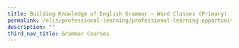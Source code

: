 ```yaml
---
title: Building Knowledge of English Grammar – Word Classes (Primary)
permalink: /elis/professional-learning/professional-learning-opportunities/primary/word-classes/
description: ""
third_nav_title: Grammar Courses
---
```

